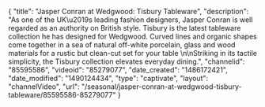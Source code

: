 {
    "title": "Jasper Conran at Wedgwood: Tisbury Tableware",
    "description": "As one of the UK\u2019s leading fashion designers, Jasper Conran is well regarded as an authority on British style. Tisbury is the latest tableware collection he has designed for Wedgwood. Curved lines and organic shapes come together in a sea of natural off-white porcelain, glass and wood materials for a rustic but clean-cut set for your table \n\nStriking in its tactile simplicity, the Tisbury collection elevates everyday dining.",
    "channelid": "85595586",
    "videoid": "85279077",
    "date_created": "1486172421",
    "date_modified": "1490124434",
    "type": "captivate",
    "layout": "channelVideo",
    "url": "\/seasonal\/jasper-conran-at-wedgwood-tisbury-tableware\/85595586-85279077"
}